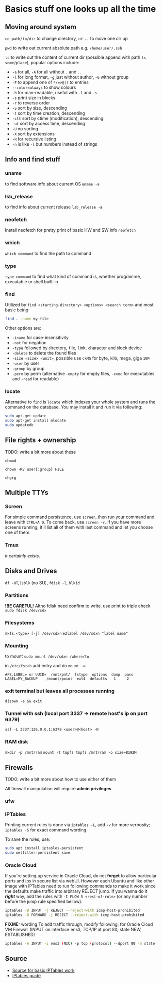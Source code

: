 # Basics stuff one looks up all the time

## Moving around system

`cd path/to/dir` to change directory, `cd ..` to move one dir up

`pwd` to write out current absolute path e.g. `/home/user/.ssh`

`ls` to write out the content of current dir (possible append with path `ls some/place`), popular options include:

- `-a` for all, `-A` for all without `.` and `..`
- `-l` for long format, `-g` just without author, `-G` without group
- `-F` to append one of `*/=>@|)` to entries
- `--color=always` to show colours
- `-h` for man-readable, useful with `-l` and `-s`
- `-s` print size in blocks
- `-r` to reverse order
- `-S` sort by size, descending
- `-t` sort by time creation, descending
- `-clt` sort by ctime (modification), descending
- `-ut` sort by access time, descending
- `-U` no sorting
- `-X` sort by extensions
- `-R` for recursive listing
- `-n` is like `-l` but numbers instead of strings

## Info and find stuff

### uname

to find software info about current OS `uname -a`

### lsb_release

to find info about current release `lsb_release -a`

### neofetch

Install neofetch for pretty print of basic HW and SW info `neofetch`

### which

`which command` to find the path to command

### type

`type command` to find what kind of command is, whether programme, executable or shell built-in

### find

Utilized by `find <starting-directory> <options> <search term>` and most basic being:

```bash
find . -name my-file
```

Other options are:

- `-iname` for case-insensitivity
- `-not` for negation
- `-type` followed by `d`irectory, `f`ile, `l`ink, `c`haracter and `b`lock device
- `-delete` to delete the found files
- `-size <size> <unit>`, possible use `ckMG` for byte, kilo, mega, giga `10M`
- `-user` by user
- `-group` by group
- `-perm` by perm (alternative `-empty` for empty files, `-exec` for executables and `-read`  for readable)

### locate

Alternative to `find` is `locate` which indexes your whole system and runs the command on the database. You may install it and run it via following:

```bash
sudo apt-get update
sudo apt-get install mlocate
sudo updatedb
```

## File rights + ownership

TODO: write a bit more about these

`chmod`

`chown -Rv user[:group] FILE`

`chgrg`

## Multiple TTYs

### Screen

For simple command persistence, use `screen`, then run your command and leave with `CTRL+A D`. To come back, use `screen -r`. If you have more screens running, it'll list all of them with last command and let you choose one of them.

### Tmux

*it certainly exists*.

## Disks and Drives

`df -HT`,`lsblk` (no SU), `fdisk -l`, `blkid`

### Partitions

**!BE CAREFUL!** Altho fdisk need confirm to write, use print to triple check
`sudo fdisk /dev/sdx`

### Filesystems

`mkfs.<type> [-j] /dev/sdxn`
`e2label /dev/sdxn "label name"`

### Mounting

to mount `sudo mount /dev/sdxn /where/to`

in `/etc/fstab` add entry and do `mount -a`

```text
#FS,LABEL= or UUID=  /mnt/pnt/  fstype  options  dump  pass 
LABEL=MY_BACKUP    /mount/point  ext4  defaults   1     2
```

### exit terminal but leaves all processes running

`disown -a && exit`

### Tunnel with ssh (local port 3337 -> remote host's ip on port 6379)

`ssl -L 3337:126.0.0.1:6379 <user>@<host> -N`

### RAM disk

`mkdir -p /mnt/ram`
`mount -t tmpfs tmpfs /mnt/ram -o size=8192M`

## Firewalls

TODO: write a bit more about how to use either of them

All firewall manipulation will require **admin privileges**.

### ufw

### IPTables

Printing current rules is done via `iptables -L`, add `-v` for more verbosity; `iptables -S` for exact command wording

To save the rules, use:

```bash
sudo apt install iptables-persistent
sudo netfilter-persistent save
```

### Oracle Cloud

If you're setting up service in Oracle Cloud, do not **forget** to allow particular ports and ips in secure list via webUI. However each Ubuntu and like other image with IPTables need to run following commands to make it work since the defaults make traffic into arbitrary REJECT jump. If you wanna do it ***right*** way, add the rules with `-I FLOW 5 <rest-of-rule>` (or any number before the jump rule specified bellow).

```bash
iptables -D INPUT -j REJECT --reject-with icmp-host-prohibited
iptables -D FORWARD -j REJECT --reject-with icmp-host-prohibited
```

**FIXME:** wording
To add traffic through, modify following; for Oracle Cloud VM Firewall (INPUT on interface ens3, TCP/IP at port 80, state NEW, ESTABLISHED)

```bash
iptables -A INPUT -i ens3 (NIC) -p tcp (protocol) --dport 80 -m state --state NEW,ESTABLISHED -j ACCEPT
```

## Source

- [Source for basic IPTables work](https://www.digitalocean.com/community/tutorials/iptables-essentials-common-firewall-rules-and-commands)
- [IPtables guide](https://www.howtogeek.com/177621/the-beginners-guide-to-iptables-the-linux-firewall/)
